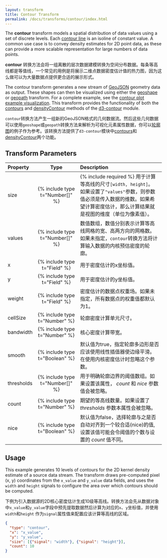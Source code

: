 ```yaml
---
layout: transform
title: Contour Transform
permalink: /docs/transforms/contour/index.html
---
```


The **contour** transform models a spatial distribution of data values using a set of discrete levels. Each [contour line](https://en.wikipedia.org/wiki/Contour_line) is an isoline of constant value. A common use case is to convey density estimates for 2D point data, as these can provide a more scalable representation for large numbers of data points.

**contour** 转换方法会将一组离散的层次数据建模转换为空间分布数据。每条等高线都是等值线，一个常见的用例是将展示二维点数据密度估计值的热力图，因为这么做可以为大量数据点提供更合适的展示形式。

The contour transform generates a new stream of [GeoJSON](https://en.wikipedia.org/wiki/GeoJSON) geometry data as output. These shapes can then be visualized using either the [geoshape](../geoshape) or [geopath](../geopath) transform. For a complete example, see the [contour plot example visualization](../../../examples/contour-plot). This transform provides the functionality of both the [contours](https://github.com/d3/d3-contour/#contours) and [densityContour](https://github.com/d3/d3-contour/#densityContour) methods of the [d3-contour](https://github.com/d3/d3-contour) module.

`contour`转换方法产生一组新的GeoJSON格式的几何数据流。然后这些几何数据可以使用`geoshape`或`geopath`转换方法来解析为可视化元素属性数据，你可以[轮廓图](../../../examples/contour-plot)的例子作为参考。该转换方法提供了`d3-contour`模块中[contours](https://github.com/d3/d3-contour/#contours)和[densityContour](https://github.com/d3/d3-contour/#densityContour)两个功能。

## Transform Parameters

| Property            | Type                            | Description   |
| :------------------ | :-----------------------------: | :------------ |
| size               | {% include type t="Number[]" %}  | {% include required %} 用于计算等高线的尺寸`[width, height]`。 如果设置了`"values"`参数，则参数值必须是传入数据的维数。如果希望计算密度估计，那么计算结果就是视图的维度（单位为像素值）。|
| values              | {% include type t="Number[]" %} | 数值数组，数值分别表示计算等高线网格的宽、高两方向的网格数。如果未指定，`contour`转换方法将计算输入数据的内核预估密度的轮廓。|
| x                   | {% include type t="Field" %}    | 用于密度估计的x坐标值。|
| y                   | {% include type t="Field" %}    | 用于密度估计的y坐标值。|
| weight              | {% include type t="Field" %}    | 密度估计的数据点权重场。如果未指定，所有数据点的权重值都默认为1。|
| cellSize            | {% include type t="Number" %}   | 轮廓密度计算单元尺寸。|
| bandwidth           | {% include type t="Number" %}   | 核心密度计算带宽。|
| smooth              | {% include type t="Boolean" %}  | 默认值为true，指定轮廓多边形是否应该使用线性插值器使边缘平滑。在使用内核密度估计时忽略这个参数。|
| thresholds          | {% include type t="Number[]" %} | 用于明确轮廓边界的阈值数组。如果设置该属性， _count_ 和 _nice_ 参数值会被忽略。 |
| count               | {% include type t="Number" %}   | 期望的等高线数量。如果设置了 _thresholds_ 参数本属性会被忽略。|
| nice                | {% include type t="Boolean" %}  | 默认值为false，选择轮廓与之是否自动对齐到一个较合适(nice)的值, 设置该值可能会令阈值的个数与设置的 _count_ 值不同。|


## Usage

This example generates 10 levels of contours for the 2D kernel density estimate of a source data stream. The transform draws pre-computed pixel (x, y) coordinates from the `x_value` and `y_value` data fields, and uses the `width` and `height` signals to configure the area over which contours should be computed.

下例为引入数据源的2D核心密度估计生成10级等高线。转换方法会先从数据对象中`x_value`和`y_value`字段中预先提取数据然后计算为对应的`x`、`y`坐标值，并使用`width`和`height` 作为`signal`属性值来配置应该计算等高线的区域。

```json
{
  "type": "contour",
  "x": "x_value",
  "y": "y_value",
  "size": [{"signal": "width"}, {"signal": "height"}],
  "count": 10
}
```
